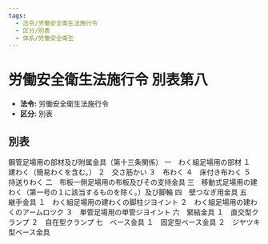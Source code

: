 ```yaml
---
tags:
  - 法令/労働安全衛生法施行令
  - 区分/別表
  - 体系/労働安全衛生
---
```

# 労働安全衛生法施行令 別表第八

- **法令:** 労働安全衛生法施行令
- **区分:** 別表

## 別表
鋼管足場用の部材及び附属金具（第十三条関係）
一　わく組足場用の部材
１　建わく（簡易わくを含む。）
２　交さ筋かい
３　布わく
４　床付き布わく
５　持送りわく
二　布板一側足場用の布板及びその支持金具
三　移動式足場用の建わく（第一号の１に該当するものを除く。）及び脚輪
四　壁つなぎ用金具
五　継手金具
１　わく組足場用の建わくの脚柱ジヨイント
２　わく組足場用の建わくのアームロツク
３　単管足場用の単管ジヨイント
六　緊結金具
１　直交型クランプ
２　自在型クランプ
七　ベース金具
１　固定型ベース金具
２　ジヤツキ型ベース金具

